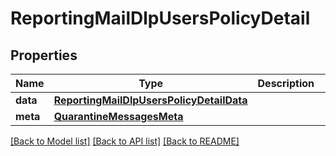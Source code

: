 # ReportingMailDlpUsersPolicyDetail

## Properties
Name | Type | Description | Notes
------------ | ------------- | ------------- | -------------
**data** | [**ReportingMailDlpUsersPolicyDetailData**](ReportingMailDlpUsersPolicyDetailData.md) |  | [optional] 
**meta** | [**QuarantineMessagesMeta**](QuarantineMessagesMeta.md) |  | [optional] 

[[Back to Model list]](../README.md#documentation-for-models) [[Back to API list]](../README.md#documentation-for-api-endpoints) [[Back to README]](../README.md)

